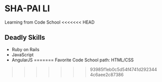 SHA-PAI LI
==========
Learning from Code School
<<<<<<< HEAD
## Deadly Skills

* Ruby on Rails
* JavaScript
* AngularJS
=======
Favorite Code School path: HTML/CSS
>>>>>>> 93985f1eb0c5d54f4741d2923444c6aee2c87386
